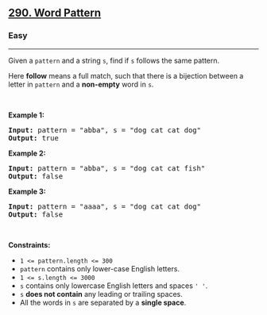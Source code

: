 <h2><a href="https://leetcode.com/problems/word-pattern/">290. Word Pattern</a></h2><h3>Easy</h3><hr><div style="user-select: auto;"><p style="user-select: auto;">Given a <code style="user-select: auto;">pattern</code> and a string <code style="user-select: auto;">s</code>, find if <code style="user-select: auto;">s</code>&nbsp;follows the same pattern.</p>

<p style="user-select: auto;">Here <b style="user-select: auto;">follow</b> means a full match, such that there is a bijection between a letter in <code style="user-select: auto;">pattern</code> and a <b style="user-select: auto;">non-empty</b> word in <code style="user-select: auto;">s</code>.</p>

<p style="user-select: auto;">&nbsp;</p>
<p style="user-select: auto;"><strong style="user-select: auto;">Example 1:</strong></p>

<pre style="user-select: auto;"><strong style="user-select: auto;">Input:</strong> pattern = "abba", s = "dog cat cat dog"
<strong style="user-select: auto;">Output:</strong> true
</pre>

<p style="user-select: auto;"><strong style="user-select: auto;">Example 2:</strong></p>

<pre style="user-select: auto;"><strong style="user-select: auto;">Input:</strong> pattern = "abba", s = "dog cat cat fish"
<strong style="user-select: auto;">Output:</strong> false
</pre>

<p style="user-select: auto;"><strong style="user-select: auto;">Example 3:</strong></p>

<pre style="user-select: auto;"><strong style="user-select: auto;">Input:</strong> pattern = "aaaa", s = "dog cat cat dog"
<strong style="user-select: auto;">Output:</strong> false
</pre>

<p style="user-select: auto;">&nbsp;</p>
<p style="user-select: auto;"><strong style="user-select: auto;">Constraints:</strong></p>

<ul style="user-select: auto;">
	<li style="user-select: auto;"><code style="user-select: auto;">1 &lt;= pattern.length &lt;= 300</code></li>
	<li style="user-select: auto;"><code style="user-select: auto;">pattern</code> contains only lower-case English letters.</li>
	<li style="user-select: auto;"><code style="user-select: auto;">1 &lt;= s.length &lt;= 3000</code></li>
	<li style="user-select: auto;"><code style="user-select: auto;">s</code> contains only lowercase English letters and spaces <code style="user-select: auto;">' '</code>.</li>
	<li style="user-select: auto;"><code style="user-select: auto;">s</code> <strong style="user-select: auto;">does not contain</strong> any leading or trailing spaces.</li>
	<li style="user-select: auto;">All the words in <code style="user-select: auto;">s</code> are separated by a <strong style="user-select: auto;">single space</strong>.</li>
</ul>
</div>